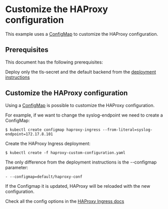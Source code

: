 # Customize the HAProxy configuration

This example uses a [ConfigMap](https://kubernetes.io/docs/user-guide/configmap/) to customize the HAProxy configuration.

## Prerequisites

This document has the following prerequisites:

Deploy only the tls-secret and the default backend from the [deployment instructions](/examples/deployment/haproxy)

## Customize the HAProxy configuration

Using a [ConfigMap](https://kubernetes.io/docs/user-guide/configmap/) is possible to customize the HAProxy configuration.

For example, if we want to change the syslog-endpoint we need to create a ConfigMap:

```
$ kubectl create configmap haproxy-ingress --from-literal=syslog-endpoint=172.17.8.101
```

Create the HAProxy Ingress deployment:

```
$ kubectl create -f haproxy-custom-configuration.yaml
```

The only difference from the deployment instructions is the --configmap parameter:

```
- --configmap=default/haproxy-conf
```

If the Configmap it is updated, HAProxy will be reloaded with the new configuration.

Check all the config options in the [HAProxy Ingress docs](https://github.com/jcmoraisjr/haproxy-ingress#configmap)
